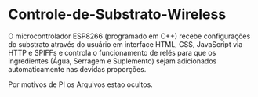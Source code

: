 # Controle-de-Substrato-Wireless
O microcontrolador ESP8266 (programado em C++) recebe configurações do substrato através do usuário em interface HTML, CSS, JavaScript via HTTP e SPIFFs  e controla o funcionamento de relés para que os ingredientes (Água, Serragem e Suplemento) sejam adicionados automaticamente nas devidas proporções.

Por motivos de PI os Arquivos estao ocultos.
